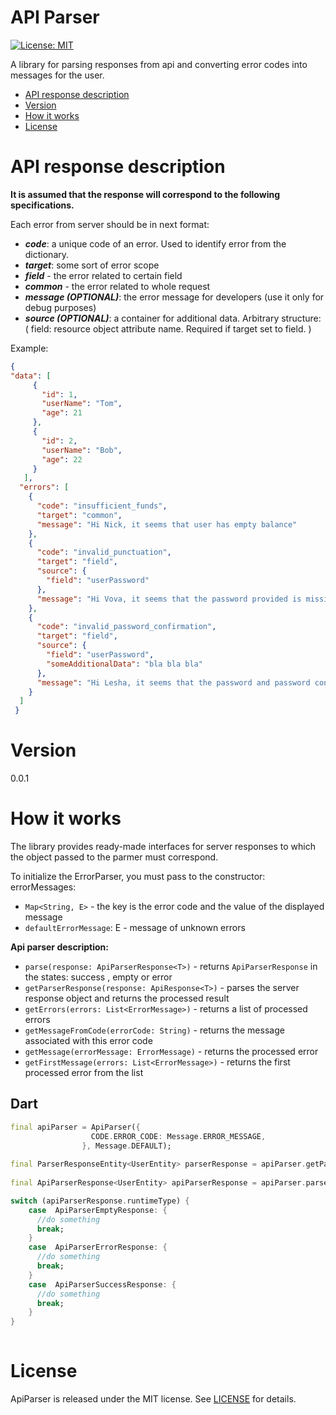 # API Parser

[![License: MIT](https://img.shields.io/badge/license-BSD-purple.svg)](https://opensource.org/licenses/BSD-3-Clause)

A library for parsing responses from api and converting error codes into messages for the user.

- [API response description](#api-response-description)
- [Version](#version)
- [How it works](#how-it-works)
- [License](#license)

# API response description
**It is assumed that the response will correspond to the following specifications.**

Each error from server should be in next format:

- ***code***: a unique code of an error. Used to identify error from the dictionary.
- ***target***: some sort of error scope
- ***field*** - the error related to certain field
- ***common*** - the error related to whole request
- ***message (OPTIONAL)***: the error message for developers (use it only for debug purposes)
- ***source (OPTIONAL)***: a container for additional data. Arbitrary structure: ( field: resource object attribute name. Required if target set to field. )

Example:
```json
{
"data": [
     {
       "id": 1,
       "userName": "Tom",
       "age": 21
     },
     {
       "id": 2,
       "userName": "Bob",
       "age": 22
     }
   ],
  "errors": [
    {
      "code": "insufficient_funds",
      "target": "common",
      "message": "Hi Nick, it seems that user has empty balance"
    },
    {
      "code": "invalid_punctuation",
      "target": "field",
      "source": {
        "field": "userPassword"
      },
      "message": "Hi Vova, it seems that the password provided is missing a punctuation character"
    },
    {
      "code": "invalid_password_confirmation",
      "target": "field",
      "source": {
        "field": "userPassword",
        "someAdditionalData": "bla bla bla"
      },
      "message": "Hi Lesha, it seems that the password and password confirmation fields do not match"
    }
  ]
 }
```
# Version
0.0.1

# How it works
The library provides ready-made interfaces for server responses to which the object passed to the parmer must correspond.

To initialize the ErrorParser, you must pass to the constructor:
  errorMessages: 
- `Map<String, E>` - the key is the error code and the value of the displayed message
- `defaultErrorMessage`: E - message of unknown errors


**Api parser description:**
- `parse(response: ApiParserResponse<T>)` - returns `ApiParserResponse` in the states: success , empty or error
- `getParserResponse(response: ApiResponse<T>)` - parses the server response object and returns the processed result
- `getErrors(errors: List<ErrorMessage>)` - returns a list of processed errors
- `getMessageFromCode(errorCode: String)` - returns the message associated with this error code
- `getMessage(errorMessage: ErrorMessage)` - returns the processed error
- `getFirstMessage(errors: List<ErrorMessage>)` - returns the first processed error from the list

Dart
-------------

```Dart
final apiParser = ApiParser({
                  CODE.ERROR_CODE: Message.ERROR_MESSAGE,
                }, Message.DEFAULT);
               
final ParserResponseEntity<UserEntity> parserResponse = apiParser.getParserResponse(serverResponse);
                             
final ApiParserResponse<UserEntity> apiParserResponse = apiParser.parse(serverResponse); 

switch (apiParserResponse.runtimeType) {
    case  ApiParserEmptyResponse: {
      //do something
      break;
    }
    case  ApiParserErrorResponse: {
      //do something
      break;
    }
    case  ApiParserSuccessResponse: {
      //do something
      break;
    }
}
                            
```

# License
ApiParser is released under the MIT license. See [LICENSE](/LICENSE) for details.
